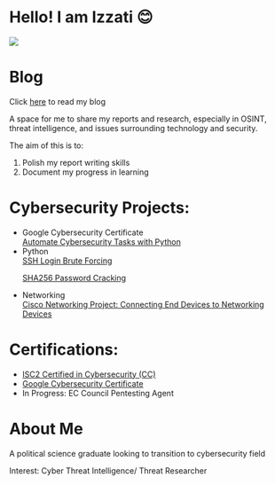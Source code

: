 # Hello! I am Izzati 😊

<a href="https://www.linkedin.com/in/nur-i-11517929b/"><img src="https://img.shields.io/badge/-LinkedIn-0072b1?&style=for-the-badge&logo=linkedin&logoColor=white" /></a>

#  Blog

Click <a href="https://izzati.bio">here</a> to read my blog

A space for me to share my reports and research, especially in OSINT, threat intelligence, and issues surrounding technology and security.

The aim of this is to:
1) Polish my report writing skills
2) Document my progress in learning
   
   

#  Cybersecurity Projects:

<ul>
<li>Google Cybersecurity Certificate</li>
  <a href="https://github.com/Appledoee/Google-Cybersecurity-Portfolio/blob/main/Automate%20Cybersecurity%20Tasks%20With%20Python/GC_Algorithm%20for%20file%20updates%20in%20Python.pdf">Automate Cybersecurity Tasks with Python</a>

<li>Python</li>
  <a href="https://github.com/Appledoee/SSH-login-brute-forcing/tree/main">SSH Login Brute Forcing</a>
  
  <a href="https://github.com/Appledoee/SHA256-Password-Cracking">SHA256 Password Cracking</a>

   
 <li>Networking</li>
   <a href="https://github.com/Appledoee/Connectingdevicestonetworkingdevices/blob/main/Cisco%20Packet%20Tracer%20Project-%20Connecting%20end%20devices%20to%20networking%20devices.pdf">Cisco Networking Project: Connecting End Devices to Networking Devices</a>

</ul>

#  Certifications:

<ul>
  <li><a href="https://www.credly.com/badges/515d7d81-d9f5-42a4-b008-c35817c76b80">ISC2 Certified in Cybersecurity (CC)</a></li>
   <li><a href="https://www.credly.com/badges/1679f6b8-ede8-4ba6-908f-8b96f7d29c39/accept_via_sign_in">Google Cybersecurity Certificate</a></li>
  <li>In Progress: EC Council Pentesting Agent</li>
</ul>

# About Me

A political science graduate looking to transition to cybersecurity field 

Interest: Cyber Threat Intelligence/ Threat Researcher

